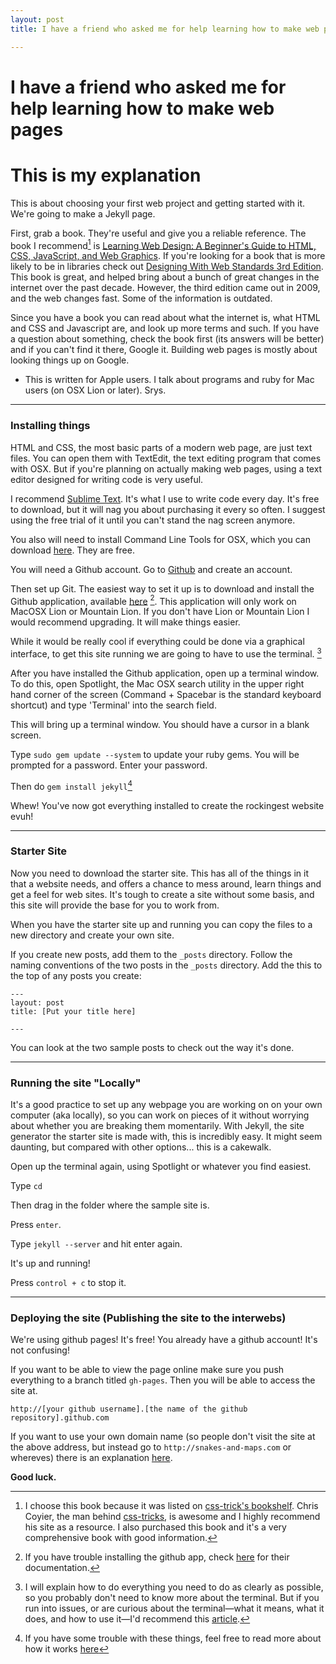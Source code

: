 ```yaml
---
layout: post
title: I have a friend who asked me for help learning how to make web pages

---
```


# I have a friend who asked me for help learning how to make web pages
# This is my explanation

This is about choosing your first web project and getting started with it. We're going to make a Jekyll page.

First, grab a book. They're useful and give you a reliable reference. The book I recommend[^book] is [Learning Web Design: A Beginner's Guide to HTML, CSS, JavaScript, and Web Graphics](http://www.learningwebdesign.com). If you're looking for a book that is more likely to be in libraries check out [Designing With Web Standards
3rd Edition](http://www.learningwebdesign.com). This book is great, and helped bring about a bunch of great changes in the internet over the past decade. However, the third edition came out in 2009, and the web changes fast. Some of the information is outdated.

Since you have a book you can read about what the internet is, what HTML and CSS and Javascript are, and look up more terms and such. If you have a question about something, check the book first (its answers will be better) and if you can't find it there, Google it. Building web pages is mostly about looking things up on Google.

- This is written for Apple users. I talk about programs and ruby for Mac users (on OSX Lion or later). Srys.



---

### Installing things

HTML and CSS, the most basic parts of a modern web page, are just text files. You can open them with TextEdit, the text editing program that comes with OSX. But if you're planning on actually making web pages, using a text editor designed for writing code is very useful.

I recommend [Sublime Text](http://www.sublimetext.com/). It's what I use to write code every day. It's free to download, but it will nag you about purchasing it every so often. I suggest using the free trial of it until you can't stand the nag screen anymore.

You also will need to install Command Line Tools for OSX, which you can download [here](https://developer.apple.com/downloads/index.action). They are free.

You will need a Github account. Go to [Github](https://github.com/) and create an account.

Then set up Git. The easiest way to set it up is to download and install the Github application, available [here](https://central.github.com/mac/latest) [^github-assistance]. This application will only work on MacOSX Lion or Mountain Lion. If you don't have Lion or Mountain Lion I would recommend upgrading. It will make things easier.

While it would be really cool if everything could be done via a graphical interface, to get this site running we are going to have to use the terminal. [^about-the-terminal]

After you have installed the Github application, open up a terminal window. To do this, open Spotlight, the Mac OSX search utility in the upper right hand corner of the screen (Command + Spacebar is the standard keyboard shortcut) and type 'Terminal' into the search field.

This will bring up a terminal window. You should have a cursor in a blank screen.

Type `sudo gem update --system` to update your ruby gems. You will be prompted for a password. Enter your password.

Then do `gem install jekyll`[^jekyll-assistance]

Whew! You've now got everything installed to create the rockingest website evuh!

---

### Starter Site


Now you need to download the starter site. This has all of the things in it that a website needs, and offers a chance to mess around, learn things and get a feel for web sites. It's tough to create a site without some basis, and this site will provide the base for you to work from.

When you have the starter site up and running you can copy the files to a new directory and create your own site.

If you create new posts, add them to the `_posts` directory. Follow the naming conventions of the two posts in the `_posts` directory. Add the this to the top of any posts you create:

    ---
    layout: post
    title: [Put your title here]

    ---

You can look at the two sample posts to check out the way it's done.


---

### Running the site "Locally"

It's a good practice to set up any webpage you are working on on your own computer (aka locally), so you can work on pieces of it without worrying about whether you are breaking them momentarily. With Jekyll, the site generator the starter site is made with, this is incredibly easy. It might seem daunting, but compared with other options... this is a cakewalk.

Open up the terminal again, using Spotlight or whatever you find easiest.

Type `cd`

Then drag in the folder where the sample site is.

Press `enter`.

Type `jekyll --server` and hit enter again.

It's up and running!

Press `control + c` to stop it.

---

### Deploying the site (Publishing the site to the interwebs)


We're using github pages! It's free! You already have a github account! It's not confusing!

If you want to be able to view the page online make sure you push everything to a branch titled `gh-pages`. Then you will be able to access the site at.
    
    http://[your github username].[the name of the github repository].github.com

If you want to use your own domain name (so people don't visit the site at the above address, but instead go to `http://snakes-and-maps.com` or whereves) there is an explanation [here](https://help.github.com/articles/setting-up-a-custom-domain-with-pages).

__Good luck.__






[^book]: I choose this book because it was listed on [css-trick's bookshelf](http://css-tricks.com/bookshelf/). Chris Coyier, the man behind [css-tricks](css-tricks.com), is awesome and I highly recommend his site as a resource. I also purchased this book and it's a very comprehensive book with good information.

[^github-assistance]: If you have trouble installing the github app, check [here](https://help.github.com/articles/set-up-git) for their documentation.

[^jekyll-assistance]: If you have some trouble with these things, feel free to read more about how it works [here](https://github.com/mojombo/jekyll/wiki/install)

[^about-the-terminal]: I will explain how to do everything you need to do as clearly as possible, so you probably don't need to know more about the terminal. But if you run into issues, or are curious about the terminal&mdash;what it means, what it does, and how to use it&mdash;I'd recommend this [article](http://mac.tutsplus.com/tutorials/terminal/navigating-the-terminal-a-gentle-introduction/).
